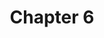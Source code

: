 ---
layout: chlist
title: Chapter 6
ch: six
grade: sixth
verbs: yes
conjverbs: yes
nouns: yes
pronouns: no
adjectives: yes
adverbs: yes
prepositions: yes
conjunctions: yes
interjections: no
composites: no
prepphrases: yes
phrases: yes
pdfchl: ndch6
pdfpq: ndch6practice
pdfpq2: ndch6practice2
pdfpq3: ch6practice2
quizlet: https://quizlet.com/529597637/chapter-6-vocab-list-flash-cards/?x=1jqt
---